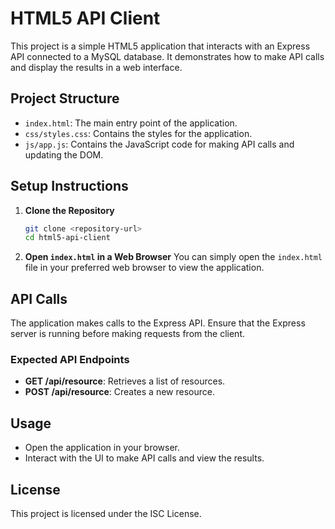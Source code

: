 # HTML5 API Client

This project is a simple HTML5 application that interacts with an Express API connected to a MySQL database. It demonstrates how to make API calls and display the results in a web interface.

## Project Structure

- `index.html`: The main entry point of the application.
- `css/styles.css`: Contains the styles for the application.
- `js/app.js`: Contains the JavaScript code for making API calls and updating the DOM.

## Setup Instructions

1. **Clone the Repository**
   ```bash
   git clone <repository-url>
   cd html5-api-client
   ```

2. **Open `index.html` in a Web Browser**
   You can simply open the `index.html` file in your preferred web browser to view the application.

## API Calls

The application makes calls to the Express API. Ensure that the Express server is running before making requests from the client.

### Expected API Endpoints

- **GET /api/resource**: Retrieves a list of resources.
- **POST /api/resource**: Creates a new resource.

## Usage

- Open the application in your browser.
- Interact with the UI to make API calls and view the results.

## License

This project is licensed under the ISC License.